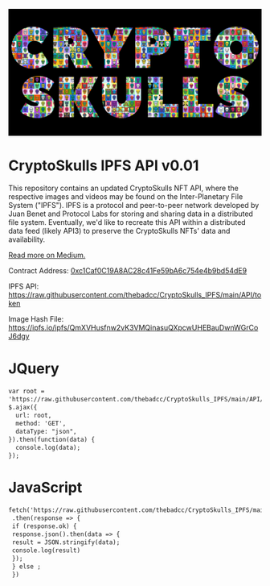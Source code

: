 ![logo](images/cryptoskulls_banner.png?raw=true)
# CryptoSkulls IPFS API v0.01
This repository contains an updated CryptoSkulls NFT API, where the respective images and videos may be found on the Inter-Planetary File System ("IPFS"). IPFS is a protocol and peer-to-peer network developed by Juan Benet and Protocol Labs for storing and sharing data in a distributed file system. Eventually, we'd like to recreate this API within a distributed data feed (likely API3) to preserve the CryptoSkulls NFTs' data and availability.

[Read more on Medium.](www.medium.com)

Contract Address: [0xc1Caf0C19A8AC28c41Fe59bA6c754e4b9bd54dE9](https://etherscan.io/address/0xc1Caf0C19A8AC28c41Fe59bA6c754e4b9bd54dE9)

IPFS API: https://raw.githubusercontent.com/thebadcc/CryptoSkulls_IPFS/main/API/token

Image Hash File: https://ipfs.io/ipfs/QmXVHusfnw2vK3VMQinasuQXpcwUHEBauDwnWGrCoJ6dgy
  
# JQuery
```
var root = 'https://raw.githubusercontent.com/thebadcc/CryptoSkulls_IPFS/main/API/0';
$.ajax({
  url: root,
  method: 'GET',
  dataType: "json",
}).then(function(data) {
  console.log(data);
});
```

# JavaScript
```
fetch('https://raw.githubusercontent.com/thebadcc/CryptoSkulls_IPFS/main/API/0')
 .then(response => {
 if (response.ok) {
 response.json().then(data => {
 result = JSON.stringify(data);
 console.log(result)
 });
 } else ;
 })
```


